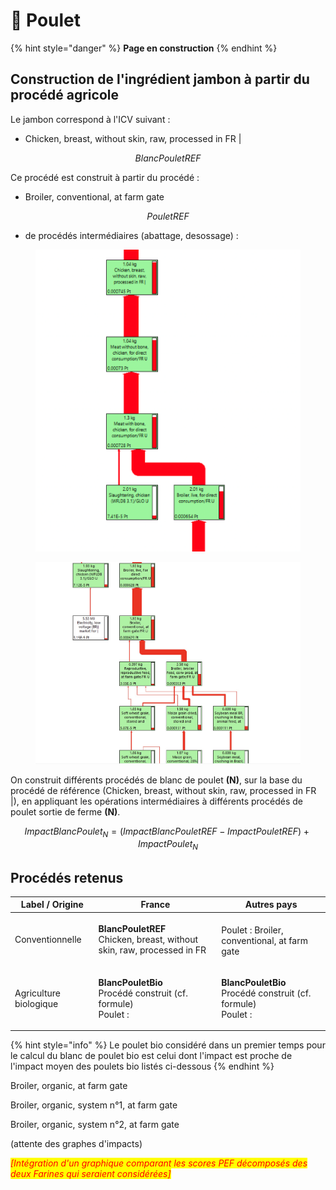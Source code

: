 # 🐣 Poulet

{% hint style="danger" %}
**Page en construction**
{% endhint %}

## Construction de l'ingrédient jambon à partir du procédé agricole

Le jambon correspond à l'ICV suivant :&#x20;

* Chicken, breast, without skin, raw, processed in FR |

$$
BlancPouletREF
$$

Ce procédé est construit à partir du procédé :&#x20;

* Broiler, conventional, at farm gate

$$
PouletREF
$$

* de procédés intermédiaires (abattage, desossage) :

<figure><img src="../../.gitbook/assets/chicken.png" alt=""><figcaption></figcaption></figure>

<figure><img src="../../.gitbook/assets/broiler 1.jpg" alt=""><figcaption></figcaption></figure>

On construit différents procédés de blanc de poulet **(N)**, sur la base du procédé de référence (Chicken, breast, without skin, raw, processed in FR |), en appliquant les opérations intermédiaires à différents procédés de poulet sortie de ferme **(N)**.

$$
ImpactBlancPoulet_N = (ImpactBlancPouletREF - ImpactPouletREF )+ImpactPoulet_N
$$

## Procédés retenus

| Label / Origine        | France                                                                                                                                                           | Autres pays                                                                                                                                                      |
| ---------------------- | ---------------------------------------------------------------------------------------------------------------------------------------------------------------- | ---------------------------------------------------------------------------------------------------------------------------------------------------------------- |
| Conventionnelle        | <p><strong>BlancPouletREF</strong><br><strong></strong>Chicken, breast, without skin, raw, processed in FR |<br>Poulet : Broiler, conventional, at farm gate</p> | <p><strong>BlancPouletREF</strong><br><strong></strong>Chicken, breast, without skin, raw, processed in FR |<br>Poulet : Broiler, conventional, at farm gate</p> |
| Agriculture biologique | <p><strong>BlancPouletBio</strong><br>Procédé construit (cf. formule)<br>Poulet : </p>                                                                           | <p><strong>BlancPouletBio</strong><br>Procédé construit (cf. formule)<br>Poulet : </p>                                                                           |

{% hint style="info" %}
Le poulet bio considéré dans un premier temps pour le calcul du blanc de poulet bio est celui dont l'impact est proche de l'impact moyen des poulets bio listés ci-dessous
{% endhint %}

Broiler, organic, at farm gate

Broiler, organic, system n°1, at farm gate

Broiler, organic, system n°2, at farm gate

(attente des graphes d'impacts)

_<mark style="color:red;">\[Intégration d'un graphique comparant les scores PEF décomposés des deux Farines qui seraient considérées]</mark>_&#x20;

